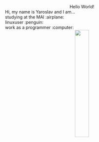 <div align="center">Hello World!</div>
<div>Hi, my name is Yaroslav and I am...</div>
studying at the MAI :airplane:
<div></div>
linuxuser :penguin:
<div></div>
work as a programmer :computer:
<div id="header" align="center">
  <img src="https://media.giphy.com/media/v1.Y2lkPTc5MGI3NjExZGJjdzhsbG56azQ5MHY3aDJ4N2YzNzVkd2dkaWZ1cnpydWdsM2xzYSZlcD12MV9naWZzX3NlYXJjaCZjdD1n/ErZ8hv5eO92JW/giphy.gif" width="30%"/>
</div>
